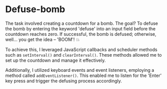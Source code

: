 # Defuse-bomb
The task involved creating a countdown for a bomb. The goal? To defuse the bomb by entering the keyword 'defuse' into an input field before the countdown reaches zero. If successful, the bomb is defused; otherwise, well... you get the idea – 'BOOM'! 💥 

To achieve this, I leveraged JavaScript callbacks and scheduler methods such as `setInterval()` and `clearInterval()`. These methods allowed me to set up the countdown and manage it effectively.

Additionally, I utilized keyboard events and event listeners, employing a method called `addEventListener()`. This enabled me to listen for the 'Enter' key press and trigger the defusing process accordingly.
